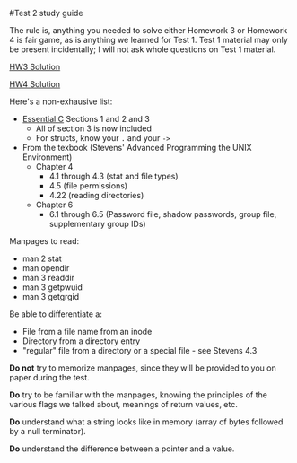 #Test 2 study guide

The rule is, anything you needed to solve either Homework 3 or Homework 4 is fair game, as is anything we 
learned for Test 1. Test 1 material may only be present incidentally; I will not ask whole questions
on Test 1 material.

[HW3 Solution](https://github.com/johnwfinigan/CSCI2467-Fall2015/blob/master/homeworks-labs/HW4/HW4-Sample.c)

[HW4 Solution](https://github.com/johnwfinigan/CSCI2467-Fall2015/blob/master/homeworks-labs/HW4/HW4-Solution.c)

Here's a non-exhausive list:

* [Essential C](http://cslibrary.stanford.edu/101/EssentialC.pdf) Sections 1 and 2 and 3
    * All of section 3 is now included
    * For structs, know your `.` and your `->`
* From the texbook (Stevens' Advanced Programming the UNIX Environment)
  * Chapter 4
    * 4.1 through 4.3 (stat and file types)
    * 4.5 (file permissions)
    * 4.22 (reading directories)
  * Chapter 6
    * 6.1 through 6.5 (Password file, shadow passwords, group file, supplementary group IDs)

Manpages to read:
   * man 2 stat
   * man opendir
   * man 3 readdir
   * man 3 getpwuid
   * man 3 getgrgid

Be able to differentiate a:
   * File from a file name from an inode
   * Directory from a directory entry
   * "regular" file from a directory or a special file - see Stevens 4.3 

**Do not** try to memorize manpages, since they will be provided to you on paper during the test.

**Do** try to be familiar with the manpages, knowing the principles of the various flags we talked about,
meanings of return values, etc.

**Do** understand what a string looks like in memory (array of bytes followed by a null terminator).

**Do** understand the difference between a pointer and a value.


